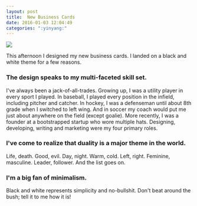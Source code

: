 ```yaml
---
layout: post
title:  New Business Cards
date: 2016-01-03 12:04:49
categories: ":yinyang:"
---
```


<img src="http://i.imgur.com/KeE97tS.png">

<p>This afternoon I designed my new business cards. I landed on a black and white theme for a few reasons.</p>

<h3>The design speaks to my multi-faceted skill set.</h3>
<p>I've always been a jack-of-all-trades. Growing up, I was a utility player in every sport I played. In baseball, I played every position in the infield, including pitcher and catcher. In hockey, I was a defenseman until about 8th grade when I switched to left wing. And in soccer my coach would put me just about anywhere on the field (except goalie). More recently, I was a founder at a bootstrapped startup who wore multiple hats. Designing, developing, writing and marketing were my four primary roles.</p>

<h3>I've come to realize that duality is a major theme in the world.</h3>
<p>Life, death. Good, evil. Day, night. Warm, cold. Left, right. Feminine, masculine. Leader, follower. And the list goes on.</p>

<h3>I'm a big fan of minimalism.</h3>
<p>Black and white represents simplicity and no-bullshit. Don't beat around the bush; tell it to me how it is!</p>
